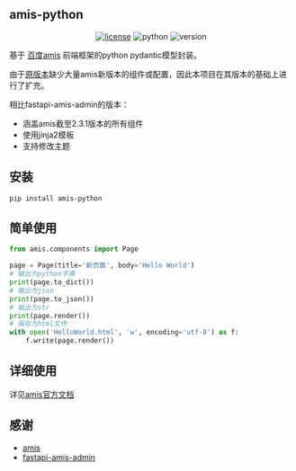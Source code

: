 ## amis-python
<p align="center">
    <a href="https://cdn.jsdelivr.net/gh/CMHopeSunshine/amis-python@master/LICENSE"><img src="https://img.shields.io/github/license/CMHopeSunshine/amis-python" alt="license"></a>
    <img src="https://img.shields.io/badge/Python-3.7+-yellow" alt="python">
    <img src="https://img.shields.io/pypi/v/amis-python" alt="version">
</p>

基于 [百度amis](https://github.com/baidu/amis) 前端框架的python pydantic模型封装。

由于[原版本](https://github.com/amisadmin/fastapi_amis_admin/tree/master/fastapi_amis_admin/amis)缺少大量amis新版本的组件或配置，因此本项目在其版本的基础上进行了扩充。

相比fastapi-amis-admin的版本：
- 涵盖amis截至2.3.1版本的所有组件
- 使用jinja2模板
- 支持修改主题
## 安装
```
pip install amis-python
```
## 简单使用
```python
from amis.components import Page

page = Page(title='新页面', body='Hello World')
# 输出为python字典
print(page.to_dict())
# 输出为json
print(page.to_json())
# 输出为str
print(page.render())
# 保存为html文件
with open('HelloWorld.html', 'w', encoding='utf-8') as f:
    f.write(page.render())
```

## 详细使用
详见[amis官方文档](https://aisuda.bce.baidu.com/amis/zh-CN/docs/index)

## 感谢
- [amis](https://github.com/baidu/amis)
- [fastapi-amis-admin](https://github.com/amisadmin/fastapi_amis_admin/tree/master/fastapi_amis_admin/amis)
